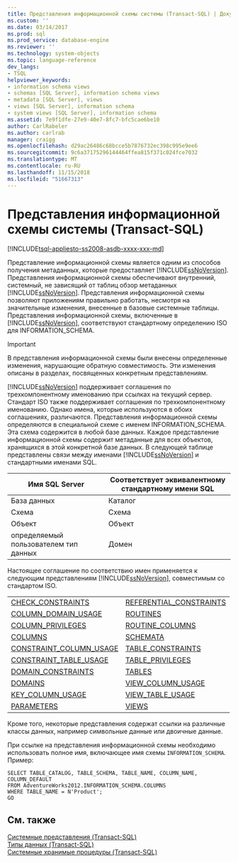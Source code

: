```yaml
---
title: Представления информационной схемы системы (Transact-SQL) | Документация Майкрософт
ms.custom: ''
ms.date: 03/14/2017
ms.prod: sql
ms.prod_service: database-engine
ms.reviewer: ''
ms.technology: system-objects
ms.topic: language-reference
dev_langs:
- TSQL
helpviewer_keywords:
- information schema views
- schemas [SQL Server], information schema views
- metadata [SQL Server], views
- views [SQL Server], information schema
- system views [SQL Server], information schema
ms.assetid: 7e9f1dfe-27e9-40e7-8fc7-bfc5cae6be10
author: CarlRabeler
ms.author: carlrab
manager: craigg
ms.openlocfilehash: d29ac26486c68bcce5b7876732ec398c995e9ee6
ms.sourcegitcommit: 9c6a37175296144464ffea815f371c024fce7032
ms.translationtype: MT
ms.contentlocale: ru-RU
ms.lasthandoff: 11/15/2018
ms.locfileid: "51667313"
---
```

# <a name="system-information-schema-views-transact-sql"></a>Представления информационной схемы системы (Transact-SQL)
[!INCLUDE[tsql-appliesto-ss2008-asdb-xxxx-xxx-md](../../includes/tsql-appliesto-ss2008-asdb-xxxx-xxx-md.md)]

  Представление информационной схемы является одним из способов получения метаданных, которые предоставляет [!INCLUDE[ssNoVersion](../../includes/ssnoversion-md.md)]. Представления информационной схемы обеспечивают внутренний, системный, не зависящий от таблиц обзор метаданных [!INCLUDE[ssNoVersion](../../includes/ssnoversion-md.md)]. Представления информационной схемы позволяют приложениям правильно работать, несмотря на значительные изменения, внесенные в базовые системные таблицы. Представления информационной схемы, включенные в [!INCLUDE[ssNoVersion](../../includes/ssnoversion-md.md)], соответствуют стандартному определению ISO для INFORMATION_SCHEMA.  
  
> [!IMPORTANT]  
>  В представления информационной схемы были внесены определенные изменения, нарушающие обратную совместимость. Эти изменения описаны в разделах, посвященных конкретным представлениям.  
  
 [!INCLUDE[ssNoVersion](../../includes/ssnoversion-md.md)] поддерживает соглашения по трехкомпонентному именованию при ссылках на текущий сервер. Стандарт ISO также поддерживает соглашения по трехкомпонентному именованию. Однако имена, которые используются в обоих соглашениях, различаются. Представления информационной схемы определяются в специальной схеме с именем INFORMATION_SCHEMA. Эта схема содержится в любой базе данных. Каждое представление информационной схемы содержит метаданные для всех объектов, хранящихся в этой конкретной базе данных. В следующей таблице представлены связи между именами [!INCLUDE[ssNoVersion](../../includes/ssnoversion-md.md)] и стандартными именами SQL.  
  
|Имя SQL Server|Соответствует эквивалентному стандартному имени SQL|  
|---------------------|-----------------------------------------------|  
|База данных|Каталог|  
|Схема|Схема|  
|Объект|Объект|  
|определяемый пользователем тип данных|Домен|  
  
 Настоящее соглашение по соответствию имен применяется к следующим представлениям [!INCLUDE[ssNoVersion](../../includes/ssnoversion-md.md)], совместимым со стандартом ISO.  
  
|||  
|-|-|  
|[CHECK_CONSTRAINTS](../../relational-databases/system-information-schema-views/check-constraints-transact-sql.md)|[REFERENTIAL_CONSTRAINTS](../../relational-databases/system-information-schema-views/referential-constraints-transact-sql.md)|  
|[COLUMN_DOMAIN_USAGE](../../relational-databases/system-information-schema-views/column-domain-usage-transact-sql.md)|[ROUTINES](../../relational-databases/system-information-schema-views/routines-transact-sql.md)|  
|[COLUMN_PRIVILEGES](../../relational-databases/system-information-schema-views/column-privileges-transact-sql.md)|[ROUTINE_COLUMNS](../../relational-databases/system-information-schema-views/routine-columns-transact-sql.md)|  
|[COLUMNS](../../relational-databases/system-information-schema-views/columns-transact-sql.md)|[SCHEMATA](../../relational-databases/system-information-schema-views/schemata-transact-sql.md)|  
|[CONSTRAINT_COLUMN_USAGE](../../relational-databases/system-information-schema-views/constraint-column-usage-transact-sql.md)|[TABLE_CONSTRAINTS](../../relational-databases/system-information-schema-views/table-constraints-transact-sql.md)|  
|[CONSTRAINT_TABLE_USAGE](../../relational-databases/system-information-schema-views/constraint-table-usage-transact-sql.md)|[TABLE_PRIVILEGES](../../relational-databases/system-information-schema-views/table-privileges-transact-sql.md)|  
|[DOMAIN_CONSTRAINTS](../../relational-databases/system-information-schema-views/domain-constraints-transact-sql.md)|[TABLES](../../relational-databases/system-information-schema-views/tables-transact-sql.md)|  
|[DOMAINS](../../relational-databases/system-information-schema-views/domains-transact-sql.md)|[VIEW_COLUMN_USAGE](../../relational-databases/system-information-schema-views/view-column-usage-transact-sql.md)|  
|[KEY_COLUMN_USAGE](../../relational-databases/system-information-schema-views/key-column-usage-transact-sql.md)|[VIEW_TABLE_USAGE](../../relational-databases/system-information-schema-views/view-table-usage-transact-sql.md)|  
|[PARAMETERS](../../relational-databases/system-information-schema-views/parameters-transact-sql.md)|[VIEWS](../../relational-databases/system-information-schema-views/views-transact-sql.md)|  
  
 Кроме того, некоторые представления содержат ссылки на различные классы данных, например символьные данные или двоичные данные.  
  
 При ссылке на представления информационной схемы необходимо использовать полное имя, включающее имя схемы `INFORMATION_SCHEMA`. Пример:  
  
```  
SELECT TABLE_CATALOG, TABLE_SCHEMA, TABLE_NAME, COLUMN_NAME, COLUMN_DEFAULT  
FROM AdventureWorks2012.INFORMATION_SCHEMA.COLUMNS  
WHERE TABLE_NAME = N'Product';  
GO  
```  
  
## <a name="see-also"></a>См. также  
 [Системные представления &#40;Transact-SQL&#41;](https://msdn.microsoft.com/library/35a6161d-7f43-4e00-bcd3-3091f2015e90)   
 [Типы данных (Transact-SQL)](../../t-sql/data-types/data-types-transact-sql.md)   
 [Системные хранимые процедуры (Transact-SQL)](../../relational-databases/system-stored-procedures/system-stored-procedures-transact-sql.md)  
  
  
